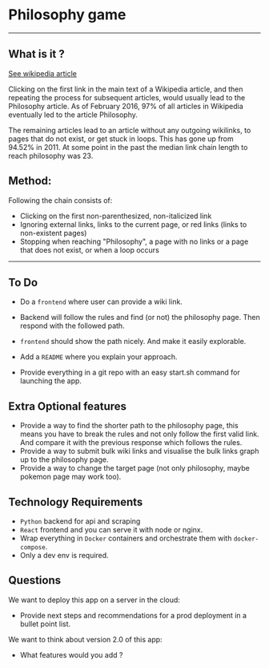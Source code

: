 # Philosophy game

---

## What is it ?

[See wikipedia article](https://en.wikipedia.org/wiki/Wikipedia:Getting_to_Philosophy)

Clicking on the first link in the main text of a Wikipedia article, and then repeating the process for subsequent articles, would usually lead to the Philosophy article. As of February 2016, 97% of all articles in Wikipedia eventually led to the article Philosophy.

The remaining articles lead to an article without any outgoing wikilinks, to pages that do not exist, or get stuck in loops. This has gone up from 94.52% in 2011. At some point in the past the median link chain length to reach philosophy was 23.

## Method:

Following the chain consists of:

- Clicking on the first non-parenthesized, non-italicized link
- Ignoring external links, links to the current page, or red links (links to non-existent pages)
- Stopping when reaching "Philosophy", a page with no links or a page that does not exist, or when a loop occurs

---
## To Do

- Do a `frontend` where user can provide a wiki link.
- Backend will follow the rules and find (or not) the philosophy page. Then respond with the followed path.
- `frontend` should show the path nicely. And make it easily explorable.

- Add a `README` where you explain your approach.
- Provide everything in a git repo with an easy start.sh command for launching the app.

## Extra Optional features

- Provide a way to find the shorter path to the philosophy page, this means you have to break the rules and not only follow the first valid link. And compare it with the previous response which follows the rules.
- Provide a way to submit bulk wiki links and visualise the bulk links graph up to the philosophy page.
- Provide a way to change the target page (not only philosophy, maybe pokemon page may work too).

## Technology Requirements

- `Python` backend for api and scraping
- `React` frontend and you can serve it with node or nginx.
- Wrap everything in `Docker` containers and orchestrate them with `docker-compose`.
- Only a dev env is required.

## Questions

We want to deploy this app on a server in the cloud:

- Provide next steps and recommendations for a prod deployment in a bullet point list.

We want to think about version 2.0 of this app:

- What features would you add ?
